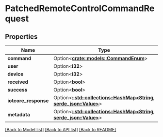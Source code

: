 # PatchedRemoteControlCommandRequest

## Properties

Name | Type | Description | Notes
------------ | ------------- | ------------- | -------------
**command** | Option<[**crate::models::CommandEnum**](CommandEnum.md)> |  | [optional]
**user** | Option<**i32**> |  | [optional]
**device** | Option<**i32**> |  | [optional]
**received** | Option<**bool**> |  | [optional]
**success** | Option<**bool**> |  | [optional]
**iotcore_response** | Option<[**::std::collections::HashMap<String, serde_json::Value>**](serde_json::Value.md)> |  | [optional]
**metadata** | Option<[**::std::collections::HashMap<String, serde_json::Value>**](serde_json::Value.md)> |  | [optional]

[[Back to Model list]](../README.md#documentation-for-models) [[Back to API list]](../README.md#documentation-for-api-endpoints) [[Back to README]](../README.md)


